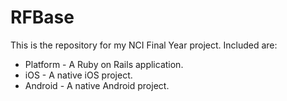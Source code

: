 # RFBase

This is the repository for my NCI Final Year project. Included are:

* Platform - A Ruby on Rails application.
* iOS - A native iOS project.
* Android - A native Android project.


